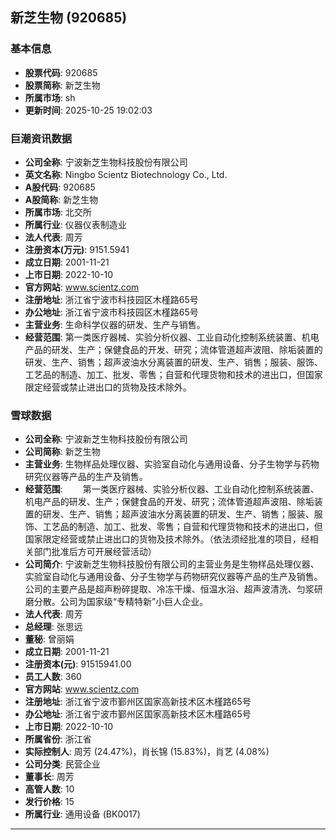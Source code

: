 ## 新芝生物 (920685)

### 基本信息

- **股票代码**: 920685
- **股票简称**: 新芝生物
- **所属市场**: sh
- **更新时间**: 2025-10-25 19:02:03

### 巨潮资讯数据

- **公司全称**: 宁波新芝生物科技股份有限公司
- **英文名称**: Ningbo Scientz Biotechnology Co., Ltd.
- **A股代码**: 920685
- **A股简称**: 新芝生物
- **所属市场**: 北交所
- **所属行业**: 仪器仪表制造业
- **法人代表**: 周芳
- **注册资本(万元)**: 9151.5941
- **成立日期**: 2001-11-21
- **上市日期**: 2022-10-10
- **官方网站**: www.scientz.com
- **注册地址**: 浙江省宁波市科技园区木槿路65号
- **办公地址**: 浙江省宁波市科技园区木槿路65号
- **主营业务**: 生命科学仪器的研发、生产与销售。
- **经营范围**: 第一类医疗器械、实验分析仪器、工业自动化控制系统装置、机电产品的研发、生产；保健食品的开发、研究；流体管道超声波阻、除垢装置的研发、生产、销售；超声波油水分离装置的研发、生产、销售；服装、服饰、工艺品的制造、加工、批发、零售；自营和代理货物和技术的进出口，但国家限定经营或禁止进出口的货物及技术除外。

### 雪球数据

- **公司全称**: 宁波新芝生物科技股份有限公司
- **公司简称**: 新芝生物
- **主营业务**: 生物样品处理仪器、实验室自动化与通用设备、分子生物学与药物研究仪器等产品的生产及销售。
- **经营范围**: 　　第一类医疗器械、实验分析仪器、工业自动化控制系统装置、机电产品的研发、生产；保健食品的开发、研究；流体管道超声波阻、除垢装置的研发、生产、销售；超声波油水分离装置的研发、生产、销售；服装、服饰、工艺品的制造、加工、批发、零售；自营和代理货物和技术的进出口，但国家限定经营或禁止进出口的货物及技术除外。（依法须经批准的项目，经相关部门批准后方可开展经营活动）
- **公司简介**: 宁波新芝生物科技股份有限公司的主营业务是生物样品处理仪器、实验室自动化与通用设备、分子生物学与药物研究仪器等产品的生产及销售。公司的主要产品是超声粉碎提取、冷冻干燥、恒温水浴、超声波清洗、匀浆研磨分散。公司为国家级“专精特新”小巨人企业。
- **法人代表**: 周芳
- **总经理**: 张思远
- **董秘**: 曾丽娟
- **成立日期**: 2001-11-21
- **注册资本(元)**: 91515941.00
- **员工人数**: 360
- **官方网站**: www.scientz.com
- **注册地址**: 浙江省宁波市鄞州区国家高新技术区木槿路65号
- **办公地址**: 浙江省宁波市鄞州区国家高新技术区木槿路65号
- **上市日期**: 2022-10-10
- **所属省份**: 浙江省
- **实际控制人**: 周芳 (24.47%)，肖长锦 (15.83%)，肖艺 (4.08%)
- **公司分类**: 民营企业
- **董事长**: 周芳
- **高管人数**: 10
- **发行价格**: 15
- **所属行业**: 通用设备 (BK0017)

---